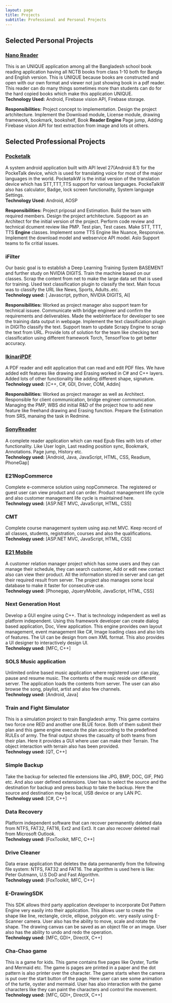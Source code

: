 ```yaml
---
layout: page
title: Projects
subtitle: Professional and Personal Projects
---
```


<!--
## Projects by themes

* [Open source tools for open data](#opentools)
* [Open knowledge](#openknow)
* [Research on machine learning and bioinformatics](#research) (past)
--> 
<!-- to be added:
- asuntohinnat (link to blog post)
- something from Avaus?
-->

## Selected Personal Projects
### [Nano Reader](https://play.google.com/store/apps/details?id=com.microasset.saiful.easyreader&hl=en)   
This is an UNIQUE application among all the Bangladesh school book reading application having all NCTB books from class 1-10 both for Bangla and English version. This is UNIQUE because books are constructed and open with our own format and viewer not just showing book in a pdf reader. This reader can do many things sometimes more than students can do for the hard copied books which make this application UNIQUE.<br/>
**Technology Used:** Android, Firebase vision API, Firebase storage. 

**Responsibilities:** Project concept to implementation. Design the project artchitecture. Implement the Download module, License module, drawing framework, bookmark, bookshelf, Book **Reader Engine** Page jump, Adding Firebase vision API for text extraction from image and lots ot others.

## Selected Professional Projects
### [Pocketalk](https://www.pocketalk.net/)
A system android application built with API level 27(Android 8.1) for the PockeTalk device, which is used for translating voice for most of the major languages in the world. PocketalkW is the initial version of the translation device which has STT,TTT,TTS support for various languages. PockeTalkW also has calculator, Badge, lock screen functionality, System language Settings.<br/>
**Technology Used:** Android, AOSP    

**Responsibilities:** Project priposal and Estimation. Build the team with required members. Design the project artchitecture. Suppoort as an Architect for the initial version of the project. Perform code review and technical dcument review like PMP. Test plan, Test cases. Make STT, TTT, TTS **Engine** classes. Implement some TTS Engine like Nuance, Responsive. Implement the download model and webservice API model. Aslo Support teams to fix critial issues.  

### iFilter
Our basic goal is to establish a Deep Learning Training System BASEMENT and further study on NVIDIA DIGITS. Train the machine based on our classes. Scrap the content from net to make the large data set that is used for training. Used text classification plugin to classify the text. Main focus was to classify the URL like News, Sports, Adults..etc.<br/>
**Technology used:** [ Javascript, python, NVIDIA DIGITS, AI]

**Responsibilities:** Worked as project manager also support team for technical issuee. Communicate with bridge engineer and confirm the requirements and deliverables. Made the webInterface for developer to see the training data output in webpage. Implement the text classification plugin in DIGITto classify the text. Support team to update Scrapy Engine to scrap the text from URL. Provide lots of solution for the team like checking text classification using different framework Torch, TensorFlow to get better accuracy.  

### [IkinariPDF](http://www.sourcenext.com/en/products/ikinari_pdf.html)
A PDF reader and edit application that can read and edit PDF files. We have added edit features like drawing and Erasing worked in C# and C++ layers. Added lots of other functionality like adding different shape, signature.<br/>
**Technology used:** [C++, C#, GDI, Driver, COM, Addin]

**Responsibilities:** Worked as project manager as well as Architect. Responsible for client communication, bridge engineer communication. Managing the PMP, WBS did initial R&D of the project how to add new feature like freehand drawing and Erasing function. Prepare the Estimation from SRS, manaing the task in Redmine.   

### [SonyReader](https://play.google.com/store/apps/details?id=com.sony.drbd.reader.other.jp&hl=en_US)   
A complete reader application which can read Epub files with lots of other functionality. Like User login, Last reading position sync, Bookmark, Annotations. Page jump, History etc.<br/>
**Technology used:** [Android, Java, JavaScript, HTML, CSS, Readium, PhoneGap]

### E21NopCommerce
Complete e-commerce solution using nopCommerce. The registered or guest user can view product and can order. Product management life cycle and also customer management life cycle is maintained here.<br/>
**Technology used:** [ASP.NET MVC, JavaScript, HTML, CSS]

### CMT
Complete course management system using asp.net MVC. Keep record of all classes, students, registration, courses and also the qualifications.<br/>
**Technology used:** [ASP.NET MVC, JavaScript, HTML, CSS]

### [E21 Mobile](https://apps.apple.com/us/app/e21-mobile/id580824025)
A customer relation manager project which has some users and they can manage their schedule, they can search customer, Add or edit new contact also can view their product. All the information stored in server and can get their required result from server. The project also manages some local database to make it faster for consecutive use.<br/>
**Technology used:** [Phonegap, JqueryMobile, JavaScript, HTML, CSS]

### Next Generation Host
Develop a GUI engine using C++. That is technology independent as well as platform independent. Using this framework developer can create dialog based application, Doc, View application. This engine provides own layout management, event management like C#, Image loading class and also lots of features. The UI can be design from own XML format. This also provides a UI designer to interactively design UI.<br/>
**Technology used:** [MFC, C++]

### SOLS Music application
Unlimited online based music application where registered user can play, pause and resume music. The contents of the music reside on different server. The application loads the contents from server. The user can also browse the song, playlist, artist and also few channels.<br/>
**Technology used:** [Android, Java]

### Train and Fight Simulator
This is a simulation project to train Bangladesh army. This game contains two force one RED and another one BLUE force. Both of them submit their plan and this game engine execute the plan according to the predefined RULEs of army. The final output shows the casualty of both teams from their plan. Here it provides a GUI where user can make their Terrain. The object interaction with terrain also has been provided.<br/>
**Technology used:** [QT, C++]

### Simple Backup
Take the backup for selected file extensions like JPG, BMP, DOC, GIF, PNG etc. And also user defined extensions. User has to select the source and the destination for backup and press backup to take the backup. Here the source and destination may be local, USB device or any LAN PC.<br/>
**Technology used:** [C#, C++]

### Data Recovery
Platform independent software that can recover permanently deleted data from NTFS, FAT32, FAT16, Ext2 and Ext3. It can also recover deleted mail from Microsoft Outlook.<br/>
**Technology used:** [FoxToolkit, MFC, C++]

### Drive Cleaner
Data erase application that deletes the data permanently from the following file system: NTFS, FAT32 and FAT16. The algorithm is used here is like: Peter Gutmann, U.S DoD and Fast Algorithm.<br/>
**Technology used:** [FoxToolkit, MFC, C++]

### E-DrawingSDK
This SDK allows third party application developer to incorporate Dot Pattern Engine very easily into their application. This allows user to create the shape like line, rectangle, circle, ellipse, polygon etc. very easily using E-Scanner camera. User also has the ability to move, scale and rotate the shape. The drawing canvas can be saved as an object file or an image. User also has the ability to undo and redo the operation.<br/>
**Technology used:** [MFC, GDI+, DirectX, C++]

### Cha-Chao game
This is a game for kids. This game contains five pages like Oyster, Turtle and Mermaid etc. The game is pages are printed in a paper and the dot pattern is also printer over the character. The game starts when the camera is put over the start button of the page. Here user can see some animation of the turtle, oyster and mermaid. User has also interaction with the game characters like they can paint the characters and control the movement.<br/>
**Technology used:** [MFC, GDI+, DirectX, C++]
